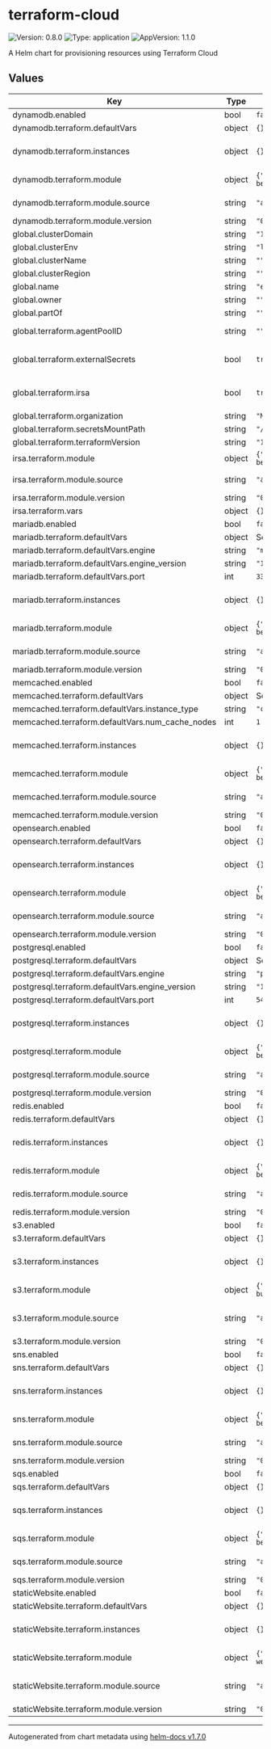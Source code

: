 # terraform-cloud

![Version: 0.8.0](https://img.shields.io/badge/Version-0.8.0-informational?style=flat-square) ![Type: application](https://img.shields.io/badge/Type-application-informational?style=flat-square) ![AppVersion: 1.1.0](https://img.shields.io/badge/AppVersion-1.1.0-informational?style=flat-square)

A Helm chart for provisioning resources using Terraform Cloud

## Values

| Key | Type | Default | Description |
|-----|------|---------|-------------|
| dynamodb.enabled | bool | `false` | Set to true to create a DynamoDB instance |
| dynamodb.terraform.defaultVars | object | `{}` | Vars to be applied to all instances defined below |
| dynamodb.terraform.instances | object | `{}` | A map of instance names => variable key/value pairs to be sent to the terraform module. The values in `defaultVars` will be applied to every instance if not explicitly defined here. |
| dynamodb.terraform.module | object | `{"source":"app.terraform.io/Mintel/dynamodb/aws","version":"0.1.0-beta.1"}` | Set Terraform version for this module to overwrite global.TerraformVersion terraformVersion: |
| dynamodb.terraform.module.source | string | `"app.terraform.io/Mintel/dynamodb/aws"` | Registry path of the Terraform module used to create the resource (https://app.terraform.io/app/Mintel/registry/modules/private/Mintel/dynamodb/aws) |
| dynamodb.terraform.module.version | string | `"0.1.0-beta.1"` | Module version |
| global.clusterDomain | string | `"127.0.0.1.nip.io"` | Additional labels to apply to all resources |
| global.clusterEnv | string | `"local"` | Environment (local, dev, qa, prod) |
| global.clusterName | string | `""` | Kubernetes cluster name |
| global.clusterRegion | string | `""` | Kubernetes cluster region |
| global.name | string | `"example-app"` | Name of the application |
| global.owner | string | `""` | Team which "owns" the application |
| global.partOf | string | `""` | Top level application each deployment is a part of |
| global.terraform.agentPoolID | string | `""` | ID of the Terraform Cloud Agent Pool to use for the run. Passed in from cluster-env-jsonnet |
| global.terraform.externalSecrets | bool | `true` | Set to true as part of tf cloud migrations. When true, it stops standard-application-stack from creating AWS related external secrets and passes that responsibility to the terraform-cloud chart |
| global.terraform.irsa | bool | `true` | Set to true as part of tf cloud migrations. When true, standard-application-stack sets the service account eks annotation to match the new IAM roles created by the app-iam module |
| global.terraform.organization | string | `"Mintel"` | Name of our Terraform Cloud org |
| global.terraform.secretsMountPath | string | `"/tmp/secrets"` | Where secrets are mounted inside the Terraform Operator container |
| global.terraform.terraformVersion | string | `"1.0.7"` | Global Terraform version for all modules |
| irsa.terraform.module | object | `{"source":"app.terraform.io/Mintel/app-iam/aws","version":"0.1.0-beta.6"}` | Set override to stop IRSA from ending in global.name nameOverride: |
| irsa.terraform.module.source | string | `"app.terraform.io/Mintel/app-iam/aws"` | Registry path of the Terraform module used to create the resource (https://app.terraform.io/app/Mintel/registry/modules/private/Mintel/app-iam/aws) |
| irsa.terraform.module.version | string | `"0.1.0-beta.6"` | Module version |
| irsa.terraform.vars | object | `{}` |  |
| mariadb.enabled | bool | `false` | Set to true to create a MariaDB RDS instance |
| mariadb.terraform.defaultVars | object | See below | Vars to be applied to all instances defined below |
| mariadb.terraform.defaultVars.engine | string | `"mariadb"` | Database engine to use (should always be "mariadb") |
| mariadb.terraform.defaultVars.engine_version | string | `"10.5"` | MariaDB version |
| mariadb.terraform.defaultVars.port | int | `3306` | MariaDB port |
| mariadb.terraform.instances | object | `{}` | A map of instance names => variable key/value pairs to be sent to the terraform module. The values in `defaultVars` will be applied to every instance if not explicitly defined here. |
| mariadb.terraform.module | object | `{"source":"app.terraform.io/Mintel/rds/aws","version":"0.1.0-beta.2"}` | Set Terraform version for this module to overwrite global.TerraformVersion terraformVersion: |
| mariadb.terraform.module.source | string | `"app.terraform.io/Mintel/rds/aws"` | Registry path of the Terraform module used to create the resource (https://app.terraform.io/app/Mintel/registry/modules/private/Mintel/rds/aws) |
| mariadb.terraform.module.version | string | `"0.1.0-beta.2"` | Module version |
| memcached.enabled | bool | `false` | Set to true to create a memcached Elasticache resource |
| memcached.terraform.defaultVars | object | See below | Vars to be applied to all instances defined below |
| memcached.terraform.defaultVars.instance_type | string | `"cache.t4g.micro"` | EC2 instance type to use (https://aws.amazon.com/elasticache/pricing) |
| memcached.terraform.defaultVars.num_cache_nodes | int | `1` | Number of nodes to create in the cluster |
| memcached.terraform.instances | object | `{}` | A map of instance names => variable key/value pairs to be sent to the terraform module. The values in `defaultVars` will be applied to every instance if not explicitly defined here. |
| memcached.terraform.module | object | `{"source":"app.terraform.io/Mintel/memcached/aws","version":"0.1.0-beta.2"}` | Set Terraform version for this module to overwrite global.TerraformVersion terraformVersion: |
| memcached.terraform.module.source | string | `"app.terraform.io/Mintel/memcached/aws"` | Registry path of the Terraform module used to create the resource (https://app.terraform.io/app/Mintel/registry/modules/private/Mintel/memcached/aws) |
| memcached.terraform.module.version | string | `"0.1.0-beta.2"` | Module version |
| opensearch.enabled | bool | `false` | Set to true to create an Opensearch cluster |
| opensearch.terraform.defaultVars | object | `{}` | Vars to be applied to all instances defined below |
| opensearch.terraform.instances | object | `{}` | A map of instance names => variable key/value pairs to be sent to the terraform module. The values in `defaultVars` will be applied to every instance if not explicitly defined here. |
| opensearch.terraform.module | object | `{"source":"app.terraform.io/Mintel/opensearch/aws","version":"0.1.0-beta.2"}` | Set Terraform version for this module to overwrite global.TerraformVersion terraformVersion: |
| opensearch.terraform.module.source | string | `"app.terraform.io/Mintel/opensearch/aws"` | Registry path of the Terraform module used to create the resource (https://app.terraform.io/app/Mintel/registry/modules/private/Mintel/opensearch/aws) |
| opensearch.terraform.module.version | string | `"0.1.0-beta.2"` | Module version |
| postgresql.enabled | bool | `false` | Set to true to create a PostgreSQL RDS instance |
| postgresql.terraform.defaultVars | object | See below | Vars to be applied to all instances defined below |
| postgresql.terraform.defaultVars.engine | string | `"postgres"` | Database engine to use (should always be "postgres") |
| postgresql.terraform.defaultVars.engine_version | string | `"13"` | PostgreSQL version |
| postgresql.terraform.defaultVars.port | int | `5432` | PostgreSQL port |
| postgresql.terraform.instances | object | `{}` | A map of instance names => variable key/value pairs to be sent to the terraform module. The values in `defaultVars` will be applied to every instance if not explicitly defined here. |
| postgresql.terraform.module | object | `{"source":"app.terraform.io/Mintel/rds/aws","version":"0.1.0-beta.2"}` | Set Terraform version for this module to overwrite global.TerraformVersion terraformVersion: |
| postgresql.terraform.module.source | string | `"app.terraform.io/Mintel/rds/aws"` | Registry path of the Terraform module used to create the resource (https://app.terraform.io/app/Mintel/registry/modules/private/Mintel/rds/aws) |
| postgresql.terraform.module.version | string | `"0.1.0-beta.2"` | Module version |
| redis.enabled | bool | `false` | Set to true to create a Redis Elasticache resource |
| redis.terraform.defaultVars | object | `{}` | Vars to be applied to all instances defined below |
| redis.terraform.instances | object | `{}` | A map of instance names => variable key/value pairs to be sent to the terraform module. The values in `defaultVars` will be applied to every instance if not explicitly defined here. |
| redis.terraform.module | object | `{"source":"app.terraform.io/Mintel/redis/aws","version":"0.1.0-beta.3"}` | Set Terraform version for this module to overwrite global.TerraformVersion terraformVersion: |
| redis.terraform.module.source | string | `"app.terraform.io/Mintel/redis/aws"` | Registry path of the Terraform module used to create the resource (https://app.terraform.io/app/Mintel/registry/modules/private/Mintel/redis/aws) |
| redis.terraform.module.version | string | `"0.1.0-beta.3"` | Module version |
| s3.enabled | bool | `false` | Set to true to create an S3 bucket |
| s3.terraform.defaultVars | object | `{}` | Vars to be applied to all instances defined below |
| s3.terraform.instances | object | `{}` | A map of instance names => variable key/value pairs to be sent to the terraform module. The values in `defaultVars` will be applied to every instance if not explicitly defined here. |
| s3.terraform.module | object | `{"source":"app.terraform.io/Mintel/private-s3-bucket/aws","version":"0.1.0-beta.2"}` | Set Terraform version for this module to overwrite global.TerraformVersion terraformVersion: |
| s3.terraform.module.source | string | `"app.terraform.io/Mintel/private-s3-bucket/aws"` | Registry path of the Terraform module used to create the resource (https://app.terraform.io/app/Mintel/registry/modules/private/Mintel/private-s3-bucket/aws) |
| s3.terraform.module.version | string | `"0.1.0-beta.2"` | Module version |
| sns.enabled | bool | `false` | Set to true to create an SNS resource |
| sns.terraform.defaultVars | object | `{}` | Vars to be applied to all instances defined below |
| sns.terraform.instances | object | `{}` | A map of instance names => variable key/value pairs to be sent to the terraform module. The values in `defaultVars` will be applied to every instance if not explicitly defined here. |
| sns.terraform.module | object | `{"source":"app.terraform.io/Mintel/sns/aws","version":"0.1.0-beta.1"}` | Set Terraform version for this module to overwrite global.TerraformVersion terraformVersion: |
| sns.terraform.module.source | string | `"app.terraform.io/Mintel/sns/aws"` | Registry path of the Terraform module used to create the resource (https://app.terraform.io/app/Mintel/registry/modules/private/Mintel/sns/aws) |
| sns.terraform.module.version | string | `"0.1.0-beta.1"` | Module version |
| sqs.enabled | bool | `false` | Set to true to create an SQS resource |
| sqs.terraform.defaultVars | object | `{}` | Vars to be applied to all instances defined below |
| sqs.terraform.instances | object | `{}` | A map of instance names => variable key/value pairs to be sent to the terraform module. The values in `defaultVars` will be applied to every instance if not explicitly defined here. |
| sqs.terraform.module | object | `{"source":"app.terraform.io/Mintel/sqs/aws","version":"0.1.0-beta.1"}` | Set Terraform version for this module to overwrite global.TerraformVersion terraformVersion: |
| sqs.terraform.module.source | string | `"app.terraform.io/Mintel/sqs/aws"` | Registry path of the Terraform module used to create the resource (https://app.terraform.io/app/Mintel/registry/modules/private/Mintel/sqs/aws) |
| sqs.terraform.module.version | string | `"0.1.0-beta.1"` | Module version |
| staticWebsite.enabled | bool | `false` | Set to true to create static website (a public bucket and associated resources) |
| staticWebsite.terraform.defaultVars | object | `{}` | Vars to be applied to all instances defined below |
| staticWebsite.terraform.instances | object | `{}` | A map of instance names => variable key/value pairs to be sent to the terraform module. The values in `defaultVars` will be applied to every instance if not explicitly defined here. |
| staticWebsite.terraform.module | object | `{"source":"app.terraform.io/Mintel/public-static-website/aws","version":"0.1.0-beta.1"}` | Set Terraform version for this module to overwrite global.TerraformVersion terraformVersion: |
| staticWebsite.terraform.module.source | string | `"app.terraform.io/Mintel/public-static-website/aws"` | Registry path of the Terraform module used to create the resource (https://app.terraform.io/app/Mintel/registry/modules/private/Mintel/public-static-website/aws) |
| staticWebsite.terraform.module.version | string | `"0.1.0-beta.1"` | Module version |

----------------------------------------------
Autogenerated from chart metadata using [helm-docs v1.7.0](https://github.com/norwoodj/helm-docs/releases/v1.7.0)
